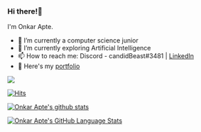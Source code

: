 ### Hi there!👋

I'm Onkar Apte.

- 🔭 I’m currently a computer science junior
- 🌱 I’m currently exploring Artificial Intelligence
- 📫 How to reach me: Discord - candidBeast#3481 | [LinkedIn](https://www.linkedin.com/in/onapte)
- 📗 Here's my [portfolio](https://onkarapte.vercel.app/)

![](https://komarev.com/ghpvc/?username=onapte&color=blueviolet)

[![Hits](https://hits.seeyoufarm.com/api/count/incr/badge.svg?url=https%3A%2F%2Fgithub.com%2Fonapte%2Fonapte&count_bg=%2379C83D&title_bg=%23555555&icon=&icon_color=%23E7E7E7&title=Profile+views&edge_flat=true)](https://hits.seeyoufarm.com)

[![Onkar Apte's github stats](https://github-readme-stats.vercel.app/api?username=onapte&theme=tokyonight)](https://github.com/onapte/github-readme-stats)    

[![Onkar Apte's GitHub Language Stats](https://github-readme-stats.vercel.app/api/top-langs/?username=onapte&langs_count=5&theme=tokyonight)]()
